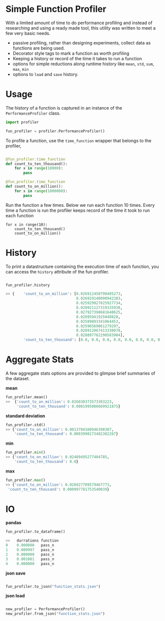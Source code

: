 # Simple Function Profiler

With a limited amount of time to do performance profiling and instead of researching and
 using a ready made tool, this utility was written to meet a few very basic needs. 

- passive profiling, rather than designing experiments, collect data as functions are being used.  
- Decorator style tags to mark a function as worth profiling
- Keeping a history or record of the time it takes to run a function
- options for simple reductions along runtime history like `mean`, `std`, `sum`, `max`, `min`
- options to `load` and `save` history. 


# Usage

The history of a function is captured in an instance of the `PerformanceProfiler` class.  

```py
import profiler

fun_profiler = profiler.PerformanceProfiler()
```

To profile a function, use the `time_function` wrapper that belongs to the profiler, 

```py

@fun_profiler.time_function
def count_to_ten_thousand():
    for x in range(10000):
        pass

@fun_profiler.time_function
def count_to_on_million():
    for x in range(1000000):
        pass
```

Run the function a few times. Below we run each function 10 times. Every time a function is run
the profiler keeps record of the time it took to run each function

```
for x in range(10):
    count_to_ten_thousand()
    count_to_on_million()
```

# History

To print a datastructure containing the execution time of each function, you can access the `history` attribute of the fun profiler. 
```python

fun_profiler.history

>> {    'count_to_on_million': [0.026912450790405273,
                                0.026929140090942383,
                                0.025929927825927734,
                                0.028921127319335938,
                                0.027927398681640625,
                                0.02695941925048828,
                                0.02589893341064453,
                                0.02596569061279297,
                                0.028912067413330078,
                                0.028897762298583984],
        'count_to_ten_thousand': [0.0, 0.0, 0.0, 0.0, 0.0, 0.0, 0.0, 0.0, 0.0, 0.0]}


```

# Aggregate Stats

A few aggregate stats options are provided to glimpse brief summaries of the dataset. 


**mean**  
```python
fun_profiler.mean()
>>  {'count_to_on_million': 0.026030373573303223,
     'count_to_ten_thousand': 0.0001995086669921875}
```

**standard deviation**
```python
fun_profiler.std()
>> {'count_to_on_million': 0.0013784160946390387,
    'count_to_ten_thousand': 0.0003990173482302267}
```

**min**
```python
fun_profiler.min()
>> {'count_to_on_million': 0.02489495277404785,
    'count_to_ten_thousand': 0.0}
```

**max**
```python
fun_profiler.max()
>> {'count_to_on_million': 0.026927709579467773,
 'count_to_ten_thousand': 0.000997781753540039}
```

# IO

**pandas**
```python
fun_profiler.to_dataframe()

>>   durrations function
0    0.000000   pass_n
1    0.000997   pass_n
2    0.000000   pass_n
3    0.001081   pass_n
4    0.000000   pass_n

```

**json save**

```python

fun_profiler.to_json("function_stats.json") 

```

**json load**
```python

new_profiler = PerformanceProfiler()
new_profiler.from_json("function_stats.json") 

```
